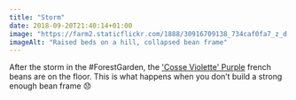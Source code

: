 ```yaml
---
title: "Storm"
date: 2018-09-20T21:40:14+01:00
image: "https://farm2.staticflickr.com/1888/30916709138_734caf0fa7_z_d.jpg"
imageAlt: "Raised beds on a hill, collapsed bean frame"
---
```


After the storm in the #ForestGarden, the ['Cosse Violette' Purple](http://www.realseeds.co.uk/beans.html) french beans are on the floor. This is what happens when you don’t build a strong enough bean frame 😞
